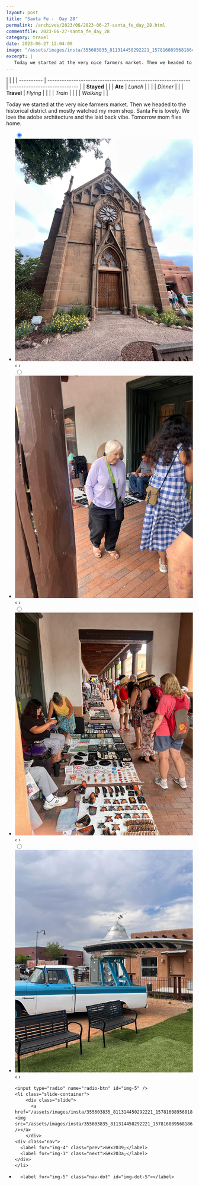```yaml
---
layout: post
title: "Santa Fe -  Day 28"
permalink: /archives/2023/06/2023-06-27-santa_fe_day_28.html
commentfile: 2023-06-27-santa_fe_day_28
category: travel
date: 2023-06-27 12:04:00
image: "/assets/images/insta/355603835_811314450292221_1578160895681864896_n_18012096280670968.jpg"
excerpt: |
   Today we started at the very nice farmers market. Then we headed to the historical district and mostly watched my mom shop. Santa Fe is lovely. We love the adobe architecture and the laid back vibe. Tomorrow mom flies home.
---
```


|            |                                                              |
| ---------- | ------------------------------------------------------------ | ----------------------------- |
| **Stayed** |  |
| **Ate**    | _Lunch_                                                      |          |
|            | _Dinner_                                                     |          |
| **Travel** | _Flying_                                                     |          |
|            | _Train_                                                      |          |
|            | _Walking_                                                    |          |


 Today we started at the very nice farmers market. Then we headed to the historical district and mostly watched my mom shop. Santa Fe is lovely. We love the adobe architecture and the laid back vibe. Tomorrow mom flies home.


<ul class="slides">
    <input type="radio" name="radio-btn" id="img-1" checked="checked" />
    <li class="slide-container">
        <div class="slide">
          <a href="/assets/images/insta/356228780_820862459748196_4769408486859446393_n_17987339825317000.jpg"><img src="/assets/images/insta/356228780_820862459748196_4769408486859446393_n_17987339825317000.jpg" /></a>
        </div>
    <div class="nav">
      <label for="img-5" class="prev">&#x2039;</label>
      <label for="img-2" class="next">&#x203a;</label>
    </div>
    </li>
        <input type="radio" name="radio-btn" id="img-2"  />
    <li class="slide-container">
        <div class="slide">
          <a href="/assets/images/insta/356422766_829668548514666_5211222222710876680_n_17991245504089791.jpg"><img src="/assets/images/insta/356422766_829668548514666_5211222222710876680_n_17991245504089791.jpg" /></a>
        </div>
    <div class="nav">
      <label for="img-1" class="prev">&#x2039;</label>
      <label for="img-3" class="next">&#x203a;</label>
    </div>
    </li>
        <input type="radio" name="radio-btn" id="img-3"  />
    <li class="slide-container">
        <div class="slide">
          <a href="/assets/images/insta/356798454_658302735717459_2277458766863686882_n_18196033411271708.jpg"><img src="/assets/images/insta/356798454_658302735717459_2277458766863686882_n_18196033411271708.jpg" /></a>
        </div>
    <div class="nav">
      <label for="img-2" class="prev">&#x2039;</label>
      <label for="img-4" class="next">&#x203a;</label>
    </div>
    </li>
        <input type="radio" name="radio-btn" id="img-4"  />
    <li class="slide-container">
        <div class="slide">
          <a href="/assets/images/insta/356086243_3527327024251873_8710321375618433164_n_17987149867992799.jpg"><img src="/assets/images/insta/356086243_3527327024251873_8710321375618433164_n_17987149867992799.jpg" /></a>
        </div>
    <div class="nav">
      <label for="img-3" class="prev">&#x2039;</label>
      <label for="img-5" class="next">&#x203a;</label>
    </div>
    </li>
    
    <input type="radio" name="radio-btn" id="img-5" />
    <li class="slide-container">
        <div class="slide">
          <a href="/assets/images/insta/355603835_811314450292221_1578160895681864896_n_18012096280670968.jpg"><img src="/assets/images/insta/355603835_811314450292221_1578160895681864896_n_18012096280670968.jpg" /></a>
        </div>
    <div class="nav">
      <label for="img-4" class="prev">&#x2039;</label>
      <label for="img-1" class="next">&#x203a;</label>
    </div>
    </li>
			
<li class="nav-dots">
      <label for="img-1" class="nav-dot" id="img-dot-1"></label>
      <label for="img-2" class="nav-dot" id="img-dot-2"></label>
      <label for="img-3" class="nav-dot" id="img-dot-3"></label>
      <label for="img-4" class="nav-dot" id="img-dot-4"></label>

      <label for="img-5" class="nav-dot" id="img-dot-5"></label>

</li>
</ul>        
             

		